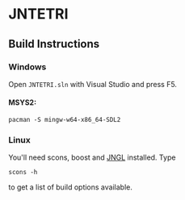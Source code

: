 # JNTETRI

## Build Instructions

### Windows

Open `JNTETRI.sln` with Visual Studio and press F5.

#### MSYS2:

```
pacman -S mingw-w64-x86_64-SDL2
```

### Linux

You'll need scons, boost and [JNGL](https://github.com/jhasse/jngl) installed. Type

```
scons -h
```

to get a list of build options available.
